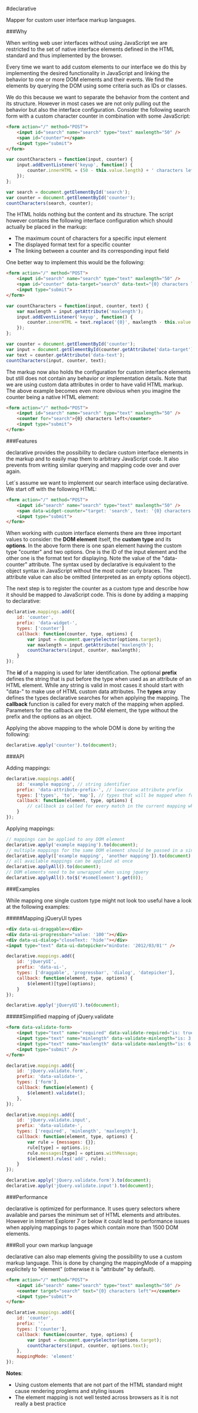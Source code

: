 #declarative

Mapper for custom user interface markup languages.

###Why

When writing web user interfaces without using JavaScript we are restricted to the set of native interface elements
defined in the HTML standard and thus implemented by the browser.

Every time we want to add custom elements to our interface we do this by implementing the desired functionality
in JavaScript and linking the behavior to one or more DOM elements and their events. We find the elements by querying
the DOM using some criteria such as IDs or classes.

We do this because we want to separate the behavior from the content and its structure. However in most cases
we are not only pulling out the behavior but also the interface configuration. Consider the following search form
with a custom character counter in combination with some JavaScript:

```html
<form action="/" method="POST">
    <input id="search" name="search" type="text" maxlength="50" />
    <span id="counter"></span>
    <input type="submit">
</form>
```

```javascript
var countCharacters = function(input, counter) {
    input.addEventListener('keyup', function() {
        counter.innerHTML = (50 - this.value.length) + ' characters left';
    });
};

var search = document.getElementById('search');
var counter = document.getElementById('counter');
countCharacters(search, counter);
```

The HTML holds nothing but the content and its structure. The script however contains the following interface
configuration which should actually be placed in the markup:

- The maximum count of characters for a specific input element
- The displayed format text for a specific counter
- The linking between a counter and its corresponding input field

One better way to implement this would be the following:

```html
<form action="/" method="POST">
    <input id="search" name="search" type="text" maxlength="50" />
    <span id="counter" data-target="search" data-text="{0} characters left"></span>
    <input type="submit">
</form>
```

```javascript
var countCharacters = function(input, counter, text) {
    var maxlength = input.getAttribute('maxlength');
    input.addEventListener('keyup', function() {
        counter.innerHTML = text.replace('{0}', maxlength - this.value.length);
    });
};

var counter = document.getElementById('counter');
var input = document.getElementById(counter.getAttribute('data-target'));
var text = counter.getAttribute('data-text');
countCharacters(input, counter, text);
```

The markup now also holds the configuration for custom interface elements but still does not contain any behavior
or implementation details. Note that we are using custom data attributes in order to have valid HTML markup.
The above example becomes even more obvious when you imagine the counter being a native HTML element:

```html
<form action="/" method="POST">
    <input id="search" name="search" type="text" maxlength="50" />
    <counter for="search">{0} characters left</counter>
    <input type="submit">
</form>
```

###Features

declarative provides the possibility to declare custom interface elements in the markup and to easily map them to
arbitrary JavaScript code. It also prevents from writing similar querying and mapping code over and over again.

Let´s assume we want to implement our search interface using declarative. We start off with the following HTML:

```html
<form action="/" method="POST">
    <input id="search" name="search" type="text" maxlength="50" />
    <span data-widget-counter="target: 'search', text: '{0} characters left'"></span>
    <input type="submit">
</form>
```

When working with custom interface elements there are three important values to consider: the **DOM element** itself,
the **custom type** and its **options**. In the above form there is one span element having the custom type "counter"
and two options. One is the ID of the input element and the other one is the format text for displaying. Note the value
of the "data-counter" attribute. The syntax used by declarative is equivalent to the object syntax in JavaScript
without the most outer curly braces. The attribute value can also be omitted (interpreted as an empty options object).

The next step is to register the counter as a custom type and describe how it should be mapped to JavaScript code.
This is done by adding a mapping to declarative:

```javascript
declarative.mappings.add({
    id: 'counter',
    prefix: 'data-widget-',
    types: ['counter']
    callback: function(counter, type, options) {
        var input = document.querySelector(options.target);
        var maxlength = input.getAttribute('maxlength');
        countCharacters(input, counter, maxlength);
    }
});
```

The **id** of a mapping is used for later identification. The optional **prefix** defines the string that is put before
the type when used as an attribute of an HTML element. While any string is valid in most cases it should start with
"data-" to make use of HTML custom data attributes. The **types** array defines the types declarative searches for
when applying the mapping. The **callback** function is called for every match of the mapping when applied.
Parameters for the callback are the DOM element, the type without the prefix and the options as an object.

Applying the above mapping to the whole DOM is done by writing the following:

```javascript
declarative.apply('counter').to(document);
```

###API

Adding mappings:

```javascript
declarative.mappings.add({
    id: 'example mapping', // string identifier
    prefix: 'data-attribute-prefix-', // lowercase attribute prefix
    types: ['types', 'to', 'map'], // types that will be mapped when found
    callback: function(element, type, options) {
        // callback is called for every match in the current mapping when applied
    }
});
```

Applying mappings:

```javascript
// mappings can be applied to any DOM element
declarative.apply('example mapping').to(document);
// multiple mappings for the same DOM element should be passed in a single call
declarative.apply(['example mapping', 'another mapping']).to(document);
// all available mappings can be applied at once
declarative.applyAll().to(document);
// DOM elements need to be unwrapped when using jquery
declarative.applyAll().to($('#someElement').get(0));
```

###Examples

While mapping one single custom type might not look too useful have a look at the following examples:

#####Mapping jQueryUI types

```html
<div data-ui-draggable></div>
<div data-ui-progressbar="value: '100'"></div>
<div data-ui-dialog="closeText: 'hide'"></div>
<input type="text" data-ui-datepicker="minDate: '2012/03/01'" />
```

```javascript
declarative.mappings.add({
    id: 'jQueryUI',
    prefix: 'data-ui-',
    types: ['draggable', 'progressbar', 'dialog', 'datepicker'],
    callback: function(element, type, options) {
        $(element)[type](options);
    }
});

declarative.apply('jQueryUI').to(document);
```

#####Simplified mapping of jQuery.validate

```html
<form data-validate-form>
    <input type="text" name="required" data-validate-required="is: true, withMessage: 'Required'" />
    <input type="text" name="minlength" data-validate-minlength="is: 3, withMessage: 'Minimum of 3'" />
    <input type="text" name="maxlength" data-validate-maxlength="is: 6, withMessage: 'Maximum of 6'" />
    <input type="submit" />
</form>
```

```javascript
declarative.mappings.add({
    id: 'jQuery.validate.form',
    prefix: 'data-validate-',
    types: ['form'],
    callback: function(element) {
        $(element).validate();
    },
});

declarative.mappings.add({
    id: 'jQuery.validate.input',
    prefix: 'data-validate-',
    types: ['required', 'minlength', 'maxlength'],
    callback: function(element, type, options) {
        var rule = {messages: {}};
        rule[type] = options.is;
        rule.messages[type] = options.withMessage;
        $(element).rules('add', rule);
    }
});

declarative.apply('jQuery.validate.form').to(document);
declarative.apply('jQuery.validate.input').to(document);
```

###Performance

declarative is optimized for performance.
It uses query selectors where available and parses the minimum set of HTML elements and attributes.
However in Internet Explorer 7 or below it could lead to performance issues
when applying mappings to pages which contain more than 1500 DOM elements.

###Roll your own markup language

declarative can also map elements giving the possibility to use a custom markup language.
This is done by changing the mappingMode of a mapping explicitely to "element" (otherwise it is "attribute" by default).

```html
<form action="/" method="POST">
    <input id="search" name="search" type="text" maxlength="50" />
    <counter target="search" text="{0} characters left"></counter>
    <input type="submit">
</form>
```

```javascript
declarative.mappings.add({
    id: 'counter',
    prefix: '',
    types: ['counter'],
    callback: function(counter, type, options) {
        var input = document.querySelector(options.target);
        countCharacters(input, counter, options.text);
    },
    mappingMode: 'element'
});
```

**Notes**:

- Using custom elements that are not part of the HTML standard might cause rendering proglems and styling issues
- The element mapping is not well tested across browsers as it is not really a best practice
